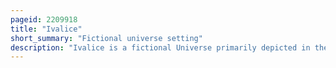 ```yaml
---
pageid: 2209918
title: "Ivalice"
short_summary: "Fictional universe setting"
description: "Ivalice is a fictional Universe primarily depicted in the final Fantasy Video Game Series. The World was created by Yasumi Matsuno and has since been expanded upon by several Games as the Ivalice Alliance Series. Ivalice is described as a complex World with a very long History, and the Stories of Final Fantasy Tactics, Vagrant Story and Final Fantasy Xii take Place in it."
---
```

